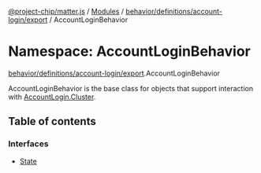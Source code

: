 [@project-chip/matter.js](../README.md) / [Modules](../modules.md) / [behavior/definitions/account-login/export](behavior_definitions_account_login_export.md) / AccountLoginBehavior

# Namespace: AccountLoginBehavior

[behavior/definitions/account-login/export](behavior_definitions_account_login_export.md).AccountLoginBehavior

AccountLoginBehavior is the base class for objects that support interaction with [AccountLogin.Cluster](cluster_export.AccountLogin.md#cluster).

## Table of contents

### Interfaces

- [State](../interfaces/behavior_definitions_account_login_export.AccountLoginBehavior.State.md)
